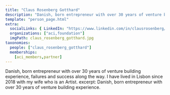 ```yaml
---
title: "Claus Rosenberg Gotthard"
description: "Danish, born entrepreneur with over 30 years of venture building experience."
template: "person_page.html"
extra:
  socialLinks: { LinkedIn: "https://www.linkedin.com/in/clausrosenberg/"}
  organizations: ["aci,foundation"]
  imgPath: claus_rosenberg_gotthard.jpg
taxonomies:
  people: ["claus_rosenberg_gotthard"]
  memberships:
    [aci_members,partner]
---
```


Danish, born entrepreneur with over 30 years of venture building experience, failures and success along the way. I have lived in Lisbon since 2018 with my wife who is an Artist.
excerpt: Danish, born entrepreneur with over 30 years of venture building experience.